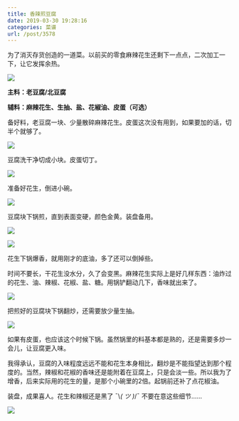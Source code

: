 ```yaml
---
title: 香辣煎豆腐
date: 2019-03-30 19:28:16
categories: 菜谱
url: /post/3578
---
```


为了消灭存货创造的一道菜。以前买的零食麻辣花生还剩下一点点，二次加工一下，让它发挥余热。

![](http://qiniu.colacdn.com/img/posts/2019-03/2019-03-30%2018.41.26.jpg)

**主料：老豆腐/北豆腐**

**辅料：麻辣花生、生抽、盐、花椒油、皮蛋（可选）**

备好料，老豆腐一块、少量散碎麻辣花生。皮蛋这次没有用到，如果要加的话，切半个就够了。

![](http://qiniu.colacdn.com/img/posts/2019-03/2019-03-30%2015.10.59-2.jpg)

豆腐洗干净切成小块。皮蛋切丁。

![](http://qiniu.colacdn.com/img/posts/2019-03/2019-03-30%2015.13.16-1.jpg)

准备好花生，倒进小碗。

![](http://qiniu.colacdn.com/img/posts/2019-03/2019-03-30%2018.20.06.jpg)

豆腐块下锅煎，直到表面变硬，颜色金黄。装盘备用。

![](http://qiniu.colacdn.com/img/posts/2019-03/2019-03-30%2017.33.13-1.jpg)

![](http://qiniu.colacdn.com/img/posts/2019-03/2019-03-30%2017.42.27-1.jpg)

花生下锅爆香，就用刚才的底油，多了还可以倒掉些。

时间不要长，干花生没水分，久了会变黑。麻辣花生实际上是好几样东西：油炸过的花生、油、辣椒、花椒、盐、糖。用锅铲翻动几下，香味就出来了。

![](http://qiniu.colacdn.com/img/posts/2019-03/2019-03-30%2018.20.33.jpg)

把煎好的豆腐块下锅翻炒，还需要放少量生抽。

![](http://qiniu.colacdn.com/img/posts/2019-03/2019-03-30%2018.26.47.jpg)

如果有皮蛋，也应该这个时候下锅。虽然锅里的料基本都是熟的，还是需要多炒一会儿，让豆腐更入味。

我得承认，豆腐的入味程度远远不能和花生本身相比，翻炒是不能指望达到那个程度的。当然，辣椒和花椒的香味还是能附着在豆腐上，只是会淡一些。所以我为了增香，后来实际用的花生的量，是那个小碗里的2倍。起锅前还补了点花椒油。

装盘，成果喜人。花生和辣椒还是黑了 ¯\\_( ツ )_/¯ 不要在意这些细节……

![](http://qiniu.colacdn.com/img/posts/2019-03/2019-03-30%2018.41.26.jpg)
